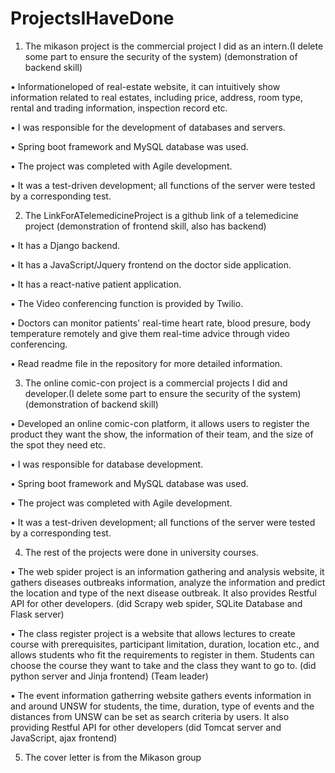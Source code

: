 # ProjectsIHaveDone
1. The mikason project is the commercial project I did as an intern.(I delete some part to ensure the security of the system) (demonstration of backend skill)

  • Informationeloped of real-estate website, it can intuitively show information related to real estates, including price, 
    address, room type, rental and trading information, inspection record etc.

  • I was responsible for the development of databases and servers.

  • Spring boot framework and MySQL database was used.

  • The project was completed with Agile development.

  • It was a test-driven development; all functions of the server were tested by a corresponding test.



2. The LinkForATelemedicineProject is a github link of a telemedicine project (demonstration of frontend skill, also has backend)

 • It has a Django backend.
 
 • It has a JavaScript/Jquery frontend on the doctor side application.
 
 • It has a react-native patient application.

 • The Video conferencing function is provided by Twilio.
 
 • Doctors can monitor patients' real-time heart rate, blood presure, body temperature remotely and give them real-time advice through video conferencing.
 
 • Read readme file in the repository for more detailed information.
 
 

3. The online comic-con project is a commercial projects I did and developer.(I delete some part to ensure the security of the system) (demonstration of backend skill)

 • Developed an online comic-con platform, it allows users to register the product they want the show, the information of their team, and the size of the spot they need etc.

 • I was responsible for database development.

 • Spring boot framework and MySQL database was used.

 • The project was completed with Agile development.

 • It was a test-driven development; all functions of the server were tested by a corresponding test.
 
 

4. The rest of the projects were done in university courses.

 • The web spider project is an information gathering and analysis website, it gathers diseases outbreaks information, analyze the information and predict the location and      type of the next disease outbreak. It also provides Restful API for other developers. (did Scrapy web spider, SQLite Database and Flask server)
 
 • The class register project is a website that allows lectures to create course with prerequisites, participant limitation, duration, location etc., and allows 
   students who fit the requirements to register in them. Students can choose the course they want to take and the class they want to go to.
   (did python server and Jinja frontend)  (Team leader)
   
 • The event information gatherring website gathers events information in and around UNSW for students, the time, duration, type of events and the distances 
   from UNSW can be set as search criteria by users. It also providing Restful API for other developers (did Tomcat server and JavaScript, ajax frontend)

5. The cover letter is from the Mikason group

